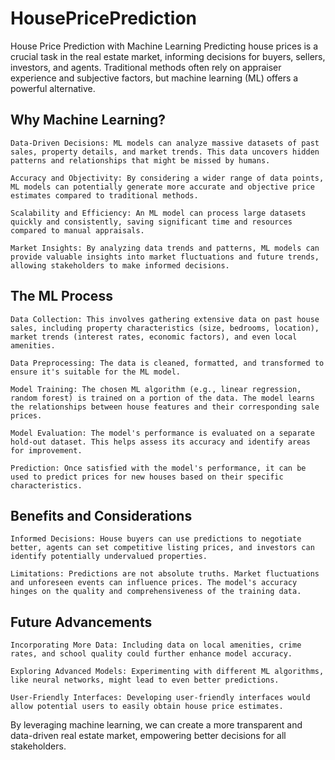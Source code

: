 # HousePricePrediction
House Price Prediction with Machine Learning
Predicting house prices is a crucial task in the real estate market, informing decisions for buyers, sellers, investors, and agents. Traditional methods often rely on appraiser experience and subjective factors, but machine learning (ML) offers a powerful alternative.

## Why Machine Learning?

    Data-Driven Decisions: ML models can analyze massive datasets of past sales, property details, and market trends. This data uncovers hidden patterns and relationships that might be missed by humans.
    
    Accuracy and Objectivity: By considering a wider range of data points, ML models can potentially generate more accurate and objective price estimates compared to traditional methods.
    
    Scalability and Efficiency: An ML model can process large datasets quickly and consistently, saving significant time and resources compared to manual appraisals.
    
    Market Insights: By analyzing data trends and patterns, ML models can provide valuable insights into market fluctuations and future trends, allowing stakeholders to make informed decisions.
  
 
  
 ## The ML Process

    Data Collection: This involves gathering extensive data on past house sales, including property characteristics (size, bedrooms, location), market trends (interest rates, economic factors), and even local amenities.
    
    Data Preprocessing: The data is cleaned, formatted, and transformed to ensure it's suitable for the ML model.
    
    Model Training: The chosen ML algorithm (e.g., linear regression, random forest) is trained on a portion of the data. The model learns the relationships between house features and their corresponding sale prices.
    
    Model Evaluation: The model's performance is evaluated on a separate hold-out dataset. This helps assess its accuracy and identify areas for improvement.
    
    Prediction: Once satisfied with the model's performance, it can be used to predict prices for new houses based on their specific characteristics.

  
## Benefits and Considerations

    Informed Decisions: House buyers can use predictions to negotiate better, agents can set competitive listing prices, and investors can identify potentially undervalued properties.
    
    Limitations: Predictions are not absolute truths. Market fluctuations and unforeseen events can influence prices. The model's accuracy hinges on the quality and comprehensiveness of the training data.

  
 ## Future Advancements

    Incorporating More Data: Including data on local amenities, crime rates, and school quality could further enhance model accuracy.
    
    Exploring Advanced Models: Experimenting with different ML algorithms, like neural networks, might lead to even better predictions.
    
    User-Friendly Interfaces: Developing user-friendly interfaces would allow potential users to easily obtain house price estimates.
  


By leveraging machine learning, we can create a more transparent and data-driven real estate market, empowering better decisions for all stakeholders.
